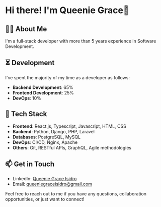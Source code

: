 # Hi there! I'm Queenie Grace👋

## 👩‍💻 About Me
I'm a full-stack developer with more than 5 years experience in Software Development.

## ⏳ Development
 I've spent the majority of my time as a developer as follows:
- **Backend Development**: 65%
- **Frontend Development**: 25%
- **DevOps**: 10%
  
## 🚀 Tech Stack
- **Frontend**: React.js, Typescript, Javascript, HTML, CSS
- **Backend**: Python, Django, PHP, Laravel
- **Databases**: PostgreSQL, MySQL
- **DevOps**: CI/CD, Nginx, Apache
- **Others**: Git, RESTful APIs, GraphQL, Agile methodologies


## 📫 Get in Touch
- LinkedIn: [Queenie Grace Isidro](https://www.linkedin.com/in/queenie-grace-isidro/)
- Email: [queeniegraceisidro@gmail.com](mailto:queeniegraceisidro@gmail.com)

Feel free to reach out to me if you have any questions, collaboration opportunities, or just want to connect!
